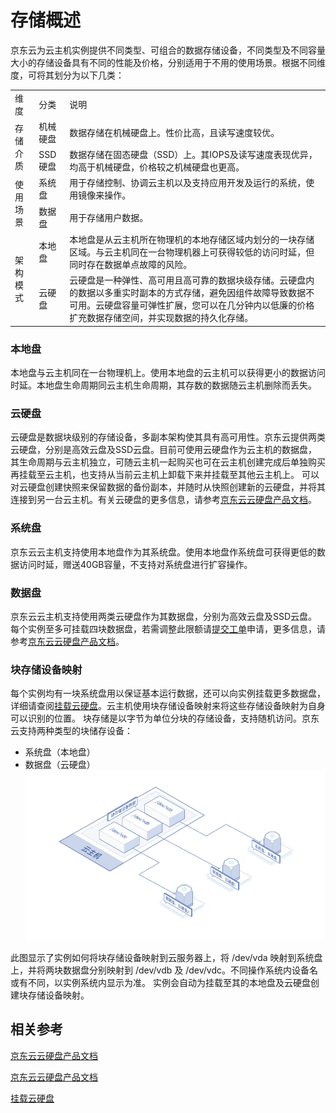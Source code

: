 # 存储概述
京东云为云主机实例提供不同类型、可组合的数据存储设备，不同类型及不同容量大小的存储设备具有不同的性能及价格，分别适用于不用的使用场景。根据不同维度，可将其划分为以下几类：
<table>
   <tr>
      <td> 维度 </td>
      <td>分类 </td>
      <td> 说明 </td>
   </tr>
   <tr>
      <td rowspan="2"> 存储介质  </td>
      <td> 机械硬盘 </td>
      <td> 数据存储在机械硬盘上。性价比高，且读写速度较优。   </td>
   </tr>
   <tr>
      <td> SSD硬盘 </td>
      <td> 数据存储在固态硬盘（SSD）上。其IOPS及读写速度表现优异，均高于机械硬盘，价格较之机械硬盘也更高。 </td>
   </tr>
   <tr>
      <td rowspan="2"> 使用场景   </td>
      <td> 系统盘   </td>
      <td> 用于存储控制、协调云主机以及支持应用开发及运行的系统，使用镜像来操作。  </td>
   </tr>
   <tr>
      <td> 数据盘  </td>
      <td> 用于存储用户数据。 </td>
   </tr>
   <tr>
      <td rowspan="2"> 架构模式   </td>
      <td> 本地盘   </td>
      <td> 本地盘是从云主机所在物理机的本地存储区域内划分的一块存储区域。与云主机同在一台物理机器上可获得较低的访问时延，但同时存在数据单点故障的风险。     </td>
   </tr>
   <tr>
      <td>云硬盘  </td>
      <td> 云硬盘是一种弹性、高可用且高可靠的数据块级存储。云硬盘内的数据以多重实时副本的方式存储，避免因组件故障导致数据不可用。云硬盘容量可弹性扩展，您可以在几分钟内以低廉的价格扩充数据存储空间，并实现数据的持久化存储。     </td>
   </tr> 
</table>

### 本地盘
本地盘与云主机同在一台物理机上。使用本地盘的云主机可以获得更小的数据访问时延。本地盘生命周期同云主机生命周期，其存数的数据随云主机删除而丢失。

### 云硬盘
云硬盘是数据块级别的存储设备，多副本架构使其具有高可用性。京东云提供两类云硬盘，分别是高效云盘及SSD云盘。目前可使用云硬盘作为云主机的数据盘，其生命周期与云主机独立，可随云主机一起购买也可在云主机创建完成后单独购买再挂载至云主机，也支持从当前云主机上卸载下来并挂载至其他云主机上。
可以对云硬盘创建快照来保留数据的备份副本，并随时从快照创建新的云硬盘，并将其连接到另一台云主机。有关云硬盘的更多信息，请参考[京东云云硬盘产品文档](../../../CloudDisk/Introduction/What-Is-CloudDisk.md)。

### 系统盘
京东云云主机支持使用本地盘作为其系统盘。使用本地盘作系统盘可获得更低的数据访问时延，赠送40GB容量，不支持对系统盘进行扩容操作。

### 数据盘
京东云云主机支持使用两类云硬盘作为其数据盘，分别为高效云盘及SSD云盘。每个实例至多可挂载四块数据盘，若需调整此限额请[提交工单][1]申请，更多信息，请参考[京东云云硬盘产品文档](../../../CloudDisk/Introduction/What-Is-CloudDisk.md)。

### 块存储设备映射
每个实例均有一块系统盘用以保证基本运行数据，还可以向实例挂载更多数据盘，详细请查阅[挂载云硬盘](/Attach-Cloud-Disk.md)。云主机使用块存储设备映射来将这些存储设备映射为自身可以识别的位置。
块存储是以字节为单位分块的存储设备，支持随机访问。京东云支持两种类型的块储存设备：
* 系统盘（本地盘）
* 数据盘（云硬盘）
![](../../../../../image/vm/Operation-Guide-CD-overview.png)

此图显示了实例如何将块存储设备映射到云服务器上，将  /dev/vda 映射到系统盘上，并将两块数据盘分别映射到 /dev/vdb 及 /dev/vdc。不同操作系统内设备名或有不同，以实例系统内显示为准。
实例会自动为挂载至其的本地盘及云硬盘创建块存储设备映射。

## 相关参考
[京东云云硬盘产品文档](../../../CloudDisk/Introduction/What-Is-CloudDisk.md)

[京东云云硬盘产品文档](../../../CloudDisk/Introduction/What-Is-CloudDisk.md)

[挂载云硬盘](/Attach-Cloud-Disk.md)


  [1]: https://ticket.jdcloud.com/myorder/submit